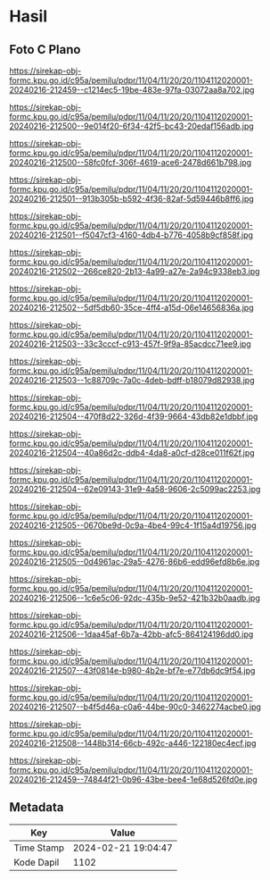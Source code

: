 # Hasil

## Foto C Plano

https://sirekap-obj-formc.kpu.go.id/c95a/pemilu/pdpr/11/04/11/20/20/1104112020001-20240216-212459--c1214ec5-19be-483e-97fa-03072aa8a702.jpg

https://sirekap-obj-formc.kpu.go.id/c95a/pemilu/pdpr/11/04/11/20/20/1104112020001-20240216-212500--9e014f20-6f34-42f5-bc43-20edaf156adb.jpg

https://sirekap-obj-formc.kpu.go.id/c95a/pemilu/pdpr/11/04/11/20/20/1104112020001-20240216-212500--58fc0fcf-306f-4619-ace6-2478d661b798.jpg

https://sirekap-obj-formc.kpu.go.id/c95a/pemilu/pdpr/11/04/11/20/20/1104112020001-20240216-212501--913b305b-b592-4f36-82af-5d59446b8ff6.jpg

https://sirekap-obj-formc.kpu.go.id/c95a/pemilu/pdpr/11/04/11/20/20/1104112020001-20240216-212501--f5047cf3-4160-4db4-b776-4058b9cf858f.jpg

https://sirekap-obj-formc.kpu.go.id/c95a/pemilu/pdpr/11/04/11/20/20/1104112020001-20240216-212502--266ce820-2b13-4a99-a27e-2a94c9338eb3.jpg

https://sirekap-obj-formc.kpu.go.id/c95a/pemilu/pdpr/11/04/11/20/20/1104112020001-20240216-212502--5df5db60-35ce-4ff4-a15d-06e14656836a.jpg

https://sirekap-obj-formc.kpu.go.id/c95a/pemilu/pdpr/11/04/11/20/20/1104112020001-20240216-212503--33c3cccf-c913-457f-9f9a-85acdcc71ee9.jpg

https://sirekap-obj-formc.kpu.go.id/c95a/pemilu/pdpr/11/04/11/20/20/1104112020001-20240216-212503--1c88709c-7a0c-4deb-bdff-b18079d82938.jpg

https://sirekap-obj-formc.kpu.go.id/c95a/pemilu/pdpr/11/04/11/20/20/1104112020001-20240216-212504--470f8d22-326d-4f39-9664-43db82e1dbbf.jpg

https://sirekap-obj-formc.kpu.go.id/c95a/pemilu/pdpr/11/04/11/20/20/1104112020001-20240216-212504--40a86d2c-ddb4-4da8-a0cf-d28ce011f62f.jpg

https://sirekap-obj-formc.kpu.go.id/c95a/pemilu/pdpr/11/04/11/20/20/1104112020001-20240216-212504--62e09143-31e9-4a58-9606-2c5099ac2253.jpg

https://sirekap-obj-formc.kpu.go.id/c95a/pemilu/pdpr/11/04/11/20/20/1104112020001-20240216-212505--0670be9d-0c9a-4be4-99c4-1f15a4d19756.jpg

https://sirekap-obj-formc.kpu.go.id/c95a/pemilu/pdpr/11/04/11/20/20/1104112020001-20240216-212505--0d4961ac-29a5-4276-86b6-edd96efd8b6e.jpg

https://sirekap-obj-formc.kpu.go.id/c95a/pemilu/pdpr/11/04/11/20/20/1104112020001-20240216-212506--1c6e5c06-92dc-435b-9e52-421b32b0aadb.jpg

https://sirekap-obj-formc.kpu.go.id/c95a/pemilu/pdpr/11/04/11/20/20/1104112020001-20240216-212506--1daa45af-6b7a-42bb-afc5-864124196dd0.jpg

https://sirekap-obj-formc.kpu.go.id/c95a/pemilu/pdpr/11/04/11/20/20/1104112020001-20240216-212507--43f0814e-b980-4b2e-bf7e-e77db6dc9f54.jpg

https://sirekap-obj-formc.kpu.go.id/c95a/pemilu/pdpr/11/04/11/20/20/1104112020001-20240216-212507--b4f5d46a-c0a6-44be-90c0-3462274acbe0.jpg

https://sirekap-obj-formc.kpu.go.id/c95a/pemilu/pdpr/11/04/11/20/20/1104112020001-20240216-212508--1448b314-66cb-492c-a446-122180ec4ecf.jpg

https://sirekap-obj-formc.kpu.go.id/c95a/pemilu/pdpr/11/04/11/20/20/1104112020001-20240216-212459--74844f21-0b96-43be-bee4-1e68d526fd0e.jpg


## Metadata

| Key        | Value               |
| ---------- | ------------------- |
| Time Stamp | 2024-02-21 19:04:47 |
| Kode Dapil | 1102                |




